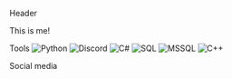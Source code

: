 Header

This is me!

Tools
![Python](https://img.shields.io/badge/-Python-303030?style=for-the-badge&logo=python&logoColor=d5d914)
![Discord](https://img.shields.io/badge/-Discord-303030?style=for-the-badge&logo=discord&logoColor=6E85D3)
![C#](https://img.shields.io/badge/-C%23-303030?style=for-the-badge&logo=csharp&logoColor=642076)
![SQL](https://img.shields.io/badge/-SQL-303030?style=for-the-badge&logo=sql&logoColor=B0C1C8)
![MSSQL](https://img.shields.io/badge/-MSSQL-303030?style=for-the-badge&logo=mssql&logoColor=D2D5DA)
![C++](https://img.shields.io/badge/-C%2b%2b-303030?style=for-the-badge&logo=cplusplus&logoColor=6295CB)

Social media

<!--
**TaggedDev/TaggedDev** is a ✨ _special_ ✨ repository because its `README.md` (this file) appears on your GitHub profile.
5a00ad
Here are some ideas to get you started:

- 🔭 I’m currently working on ...
- 🌱 I’m currently learning ...
- 👯 I’m looking to collaborate on ...
- 🤔 I’m looking for help with ...
- 💬 Ask me about ...
- 📫 How to reach me: ...
- 😄 Pronouns: ...
- ⚡ Fun fact: ...
-->
